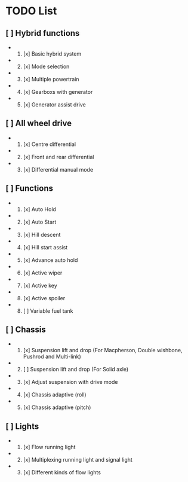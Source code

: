 # TODO List

## [ ] Hybrid functions
- 1. [x] Basic hybrid system
- 2. [x] Mode selection
- 3. [x] Multiple powertrain
- 4. [x] Gearboxs with generator
- 5. [x] Generator assist drive

## [ ] All wheel drive
- 1. [x] Centre differential
- 2. [x] Front and rear differential
- 3. [x] Differential manual mode

## [ ] Functions
- 1. [x] Auto Hold
- 2. [x] Auto Start
- 3. [x] Hill descent
- 4. [x] Hill start assist
- 5. [x] Advance auto hold
- 6. [x] Active wiper
- 7. [x] Active key
- 8. [x] Active spoiler
- 8. [ ] Variable fuel tank

## [ ] Chassis
- 1. [x] Suspension lift and drop (For Macpherson, Double wishbone, Pushrod and Multi-link)
- 2. [ ] Suspension lift and drop (For Solid axle)
- 3. [x] Adjust suspension with drive mode
- 4. [x] Chassis adaptive (roll)
- 5. [x] Chassis adaptive (pitch)

## [ ] Lights
- 1. [x] Flow running light
- 2. [x] Multiplexing running light and signal light
- 3. [x] Different kinds of flow lights